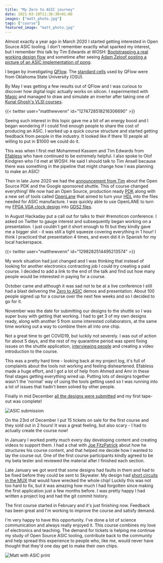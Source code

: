 ```yaml
---
title: "My Zero to ASIC journey"
date: 2021-03-10T11:36:30+01:00
images: ["matt_photo.jpg"]
tags: ["course"]
featured_image: "matt_photo.jpg"
---
```


Almost exactly a year ago in March 2020 I started getting interested in Open Source ASIC tooling. I don't remember exactly what sparked my interest, but I remember this talk by Tim Edwards at WOSH: [Bootstrapping a real working design flow](https://www.youtube.com/watch?v=ztcAbszOBs8) and sometime after seeing [Adam Zeloof posting a picture of an ASIC implementation of pong](https://twitter.com/azzeloof/status/1180877525372882944).

I began by investigating [QFlow](http://opencircuitdesign.com/qflow/). The [standard cells](/terminology/standardcell) used by QFlow were from Oklahoma State University (OSU).

By May I was getting a few results out of QFlow and I was curious to discover how digital logic actually works on silicon. I experimented with [Magic](/terminology/magic) and managed to draw and simulate an inverter after taking one of [Kunal Ghosh's VLSI courses](https://www.vlsisystemdesign.com/basic_courses/). 

{{< twitter user="matthewvenn" id="1274728518216306690" >}}

Seeing such interest in this topic gave me a bit of an energy boost and I began wondering if I could find enough people to share the cost of producing an ASIC. I worked up a quick course structure and started getting feedback from people in the industry. It looked like if there 10 people all willing to put in $1000 we could do it.

This was when I first met Mohammed Kassem and Tim Edwards from [Efabless](https://efabless.com/) who have continued to be extremely helpful. I also spoke to Olof Kindgren who I'd met at WOSH. He said I should talk to Tim Ansell because there was something in the pipeline that might change how I was planning to make an ASIC!

Then in late June 2020 we had the [announcement from Tim](https://www.youtube.com/watch?v=EczW2IWdnOM) about the Open Source PDK and the Google sponsored shuttle. 
This of course changed everything! We now had an Open Source, production ready [PDK](/terminology/pdk) along with a new set of tools called [OpenLane](/terminology/openlane) that aimed to turn your [HDL](/terminology/hdl) into the files needed for ASIC manufacture. 
I was quickly able to use OpenLANE to turn my [FPGA VGA clock design](/post/vga_clock/) into [GDS2 files](/terminology/gds2).

In August Hackaday put a call out for talks to their #remoticon conference. I asked on Twitter to gauge interest and subsequently began working on a presentation.
I just couldn't get it short enough to fit but they kindly gave me a bigger slot - it was still a tight squeeze covering everything in 1 hour! I think I practiced that presentation 4 times, and even did it in Spanish for my local hackerspace.

{{< twitter user="matthewvenn" id="1298282514495213574" >}}

My work situation had just changed and I was thinking that instead of looking for another electronics contracting job I could try creating a paid course. I decided to add a link to the end of the talk and find out how many people would be interested in paying for a course.

October came and although it was sad not to be at a live conference I still had a blast delivering the [Zero to ASIC](/post/remoticon-talk) demos and presentation. About 100 people signed up for a course over the next few weeks and so I decided to go for it.

November was the date for submitting our designs to the shuttle so I was super busy with getting that working. I had to get 3 of my own designs ready, along with another 5 from some interested collaborators, at the same time working out a way to combine them all into one chip.

Not a great time to get COVID19, but luckily not severely. I was out of action for about 5 days, and the rest of my quarantine period was spent fixing issues on the shuttle application, [interviewing people](/tags/interviews) and creating a video introduction to the course. 

This was a pretty hard time - looking back at my project log, it's full of complaints about the tools not working and feeling disheartened. Efabless made a huge effort, and I got a lot of help from Ahmed and Amr in these final stages getting everything wired up. Putting lots of designs together wasn't the 'normal' way of using the tools getting used so I was running into a lot of issues that hadn't been solved by other people.

Finally in mid December [all the designs were submitted](/post/asic_submitted) and my first tape-out was complete!

![ASIC submission](/caravel-numbered.png)

On the 23rd of December I put 15 tickets on sale for the first course and they sold out in 2 hours! It was a great feeling, but also scary - I had to actually create the course now!

In January I worked pretty much every day developing content and creating videos to support them. I had a chat with [Joe FitzPatrick](https://securinghardware.com/) about how he structures his course content, and that helped me decide how I wanted to lay the course out. One of the first course participants kindly agreed to be my beta tester and reviewed the material after I finished each section.

Late January we got word that some designs had faults in them and had to be fixed before they could be sent to Skywater. My design had [short circuits in the MUX](/post/last_minute_drc/) that would have wrecked the whole chip! Luckily this was not too hard to fix, but it was amazing how much I had forgotten since making the first application just a few months before. I was pretty happy I had written a project log and had the git commit history.

The first course started in February and it's just finishing now. Feedback has been great and I'm working to improve the course and satisfy demand.

I'm very happy to have this opportunity. I've done a lot of science communication and always really enjoyed it. This course combines my love of electronics and teaching. 
The demand for tickets is helping me continue my study of Open Source ASIC tooling, contribute back to the community and help spread this experience to people who, like me, would never have thought that they'd one day get to make their own chips.

![Matt with ASIC print](/matt_photo.jpg)
